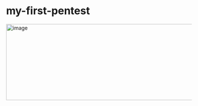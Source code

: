 # my-first-pentest
<img width="711" height="207" alt="image" src="https://github.com/user-attachments/assets/7e4115b6-46e4-41a9-9d05-c3c1878763a8" />
